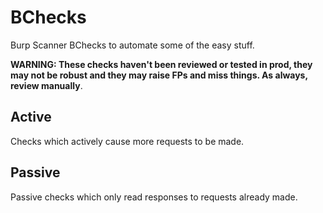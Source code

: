   # BChecks
  Burp Scanner BChecks to automate some of the easy stuff. 

  **WARNING: These checks haven't been reviewed or tested in prod, they may not be robust and they may raise FPs and miss things. As always, review manually**. 

  ## Active
  Checks which actively cause more requests to be made. 

  ## Passive
  Passive checks which only read responses to requests already made. 
